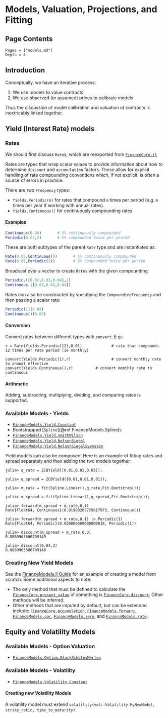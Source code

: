 # Models, Valuation, Projections, and Fitting

## Page Contents

```@contents
Pages = ["models.md"]
Depth = 4
```

## Introduction

Conceptually, we have an iterative process:

1. We use models to value contracts
2. We use observed (or assumed) prices to calibrate models

Thus the discussion of model calibration and valuation of contracts is inextricably linked together.

## Yield (Interest Rate) models

### Rates

We should first discuss `Rate`s, which are reexported from [`FinanceCore.jl`](https://github.com/JuliaActuary/FinanceCore.jl)

Rates are types that wrap scalar values to provide information about how to determine `discount` and `accumulation` factors. These allow for explicit handling of rate compounding conventions which, if not explicit, is often a source of errors in practice.

There are two `Frequency` types:

- `Yields.Periodic(m)` for rates that compound `m` times per period (e.g. `m` times per year if working with annual rates).
- `Yields.Continuous()` for continuously compounding rates.

#### Examples

```julia
Continuous(0.05)       # 5% continuously compounded
Periodic(0.05,2)       # 5% compounded twice per period
```

These are both subtypes of the parent `Rate` type and are instantiated as:

```julia
Rate(0.05,Continuous())       # 5% continuously compounded
Rate(0.05,Periodic(2))        # 5% compounded twice per period
```

Broadcast over a vector to create `Rates` with the given compounding:

```julia
Periodic.([0.02,0.03,0.04],2) 
Continuous.([0.02,0.03,0.04]) 
```

Rates can also be constructed by specifying the `CompoundingFrequency` and then passing a scalar rate:

```julia
Periodic(1)(0.05)
Continuous()(0.05)
```

#### Conversion

Convert rates between different types with `convert`. E.g.:

```julia-repl
r = Rate(Yields.Periodic(12),0.01)             # rate that compounds 12 times per rate period (ie monthly)

convert(Yields.Periodic(1),r)                  # convert monthly rate to annual effective
convert(Yields.Continuous(),r)          # convert monthly rate to continuous
```

#### Arithmetic

Adding, subtracting, multiplying, dividing, and comparing rates is supported.

### Available Models - Yields

- [`FinanceModels.Yield.Constant`](@ref)
- Bootstrapped [`Spline`](@ref FinanceModels.Spline)s
- [`FinanceModels.Yield.SmithWilson`](@ref)
- [`FinanceModels.Yield.NelsonSiegel`](@ref)
- [`FinanceModels.Yield.NelsonSiegelSvensson`](@ref)

Yield models can also be composed. Here is an example of fitting rates and spread separately and then adding the two models together:

```julia-repl
julia> q_rate = ZCBYield([0.01,0.02,0.03]);

julia> q_spread = ZCBYield([0.01,0.01,0.01]);

julia> m_rate = fit(Spline.Linear(),q_rate,Fit.Bootstrap());⠀           

julia> m_spread = fit(Spline.Linear(),q_spread,Fit.Bootstrap());

julia> forward(m_spread + m_rate,0,1)
Rate{Float64, Continuous}(0.01980262729617973, Continuous())

julia> forward(m_spread + m_rate,0,1) |> Periodic(1)
Rate{Float64, Periodic}(0.020000000000000018, Periodic(1))

julia> discount(m_spread + m_rate,0,3)
0.8889963586709149

julia> discount(0.04,3)
0.8889963586709148
```

### Creating New Yield Models

See the [FinanceModels.jl Guide](@ref) for an example of creating a model from scratch. Some additional aspects to note:

- The only method that must be defined to calculate the [`FinanceCore.present_value`](@ref) of something is [`FinanceCore.discount`](@ref). Other methods will be inferred.
- Other methods that are imputed by default, but can be extended include: [`FinanceCore.accumulation`](@ref), [`FinanceModels.forward`](@ref), [`FinanceModels.par`](@ref), [`FinanceModels.zero`](@ref), and [`FinanceModels.rate`](@ref).

## Equity and Volatility Models

### Available Models - Option Valuation

- [`FinanceModels.Option.BlackScholesMerton`](@ref)

### Available Models - Volatility

- [`FinanceModels.Volatility.Constant`](@ref)

#### Creating new Volatility Models

A volatility model must extend `volatility(vol::Volatility.MyNewModel, strike_ratio, time_to_maturity)`.
